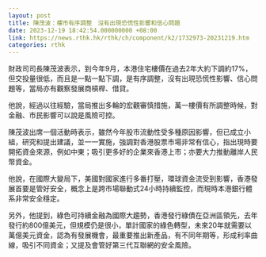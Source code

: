```yaml
---
layout: post
title: 陳茂波：樓市有序調整　沒有出現恐慌性影響和信心問題
date: 2023-12-19 18:42:54.000000000 +08:00
link: https://news.rthk.hk/rthk/ch/component/k2/1732973-20231219.htm
categories: rthk
---
```


財政司司長陳茂波表示，到今年9月，本港住宅樓價在過去2年大約下調約17%，但交投量很低，而且是一點一點下調，是有序調整，沒有出現恐慌性影響、信心問題等，當局亦有觀察發展商槓桿、借貸。

他說，經過以往經驗，當局推出多輪的宏觀審慎措施，萬一樓價有所調整時候，對金融、市民影響可以說是風險可控。

陳茂波出席一個活動時表示，雖然今年股市流動性受多種原因影響，但已成立小組，研究和提出建議，並一一實施，強調對香港股票市場非常有信心，指出現時要開拓資金來源，例如中東；吸引更多好的企業來香港上市；亦要大力推動離岸人民幣資金。

他說，在國際大變局下，美國對國家進行多番打壓，環球資金流受到影響，香港發展首要是管好安全，概念上是跨市場聯動式24小時持續監控，而現時本港銀行體系非常安全穩定。

另外，他提到，綠色可持續金融為國際大趨勢，香港發行綠債在亞洲區領先，去年發行約800億美元，但規模仍是很小，單計國家的綠色轉型，未來20年就需要以萬億美元資金，認為有發展機會，最重要推出新產品，有不同年期等，形成利率曲線，吸引不同資金；又提及會管好第三代互聯網的安全風險。
